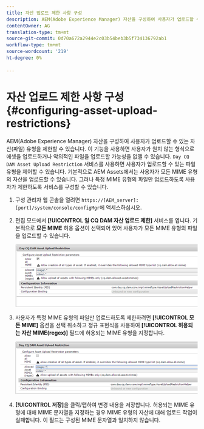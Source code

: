 ```yaml
---
title: 자산 업로드 제한 사항 구성
description: AEM(Adobe Experience Manager) 자산을 구성하여 사용자가 업로드할 수 있는 자산(파일)의 유형을 제한하는 방법을 알아봅니다.
contentOwner: AG
translation-type: tm+mt
source-git-commit: 0d70a672a2944e2c03b54beb3b5f734136792ab1
workflow-type: tm+mt
source-wordcount: '219'
ht-degree: 0%

---
```



# 자산 업로드 제한 사항 구성 {#configuring-asset-upload-restrictions}

AEM(Adobe Experience Manager) 자산을 구성하여 사용자가 업로드할 수 있는 자산(파일) 유형을 제한할 수 있습니다. 이 기능을 사용하면 사용자가 원치 않는 형식으로 에셋을 업로드하거나 악의적인 파일을 업로드할 가능성을 없앨 수 있습니다. `Day CQ DAM Asset Upload Restriction` 서비스를 사용하면 사용자가 업로드할 수 있는 파일 유형을 제어할 수 있습니다. 기본적으로 AEM Assets에서는 사용자가 모든 MIME 유형의 자산을 업로드할 수 있습니다. 그러나 특정 MIME 유형의 파일만 업로드하도록 사용자가 제한하도록 서비스를 구성할 수 있습니다.

1. 구성 관리자 웹 콘솔을 열려면 `https://[AEM_server]:[port]/system/console/configMgr`에 액세스하십시오.
1. 편집 모드에서 **[!UICONTROL 일 CQ DAM 자산 업로드 제한]** 서비스를 엽니다. 기본적으로 **모든 MIME** 허용 옵션이 선택되어 있어 사용자가 모든 MIME 유형의 파일을 업로드할 수 있습니다.

   ![chlimage_1-378](assets/chlimage_1-378.png)

1. 사용자가 특정 MIME 유형의 파일만 업로드하도록 제한하려면 **[!UICONTROL 모든 MIME]** 옵션을 선택 취소하고 정규 표현식을 사용하여 **[!UICONTROL 허용되는 자산 MIME(regex)]** 필드에 허용되는 MIME 유형을 지정합니다.

   ![chlimage_1-379](assets/chlimage_1-379.png)

1. **[!UICONTROL 저장]**&#x200B;을 클릭/탭하여 변경 내용을 저장합니다. 허용되는 MIME 유형에 대해 MIME 문자열을 지정하는 경우 MIME 유형의 자산에 대해 업로드 작업이 실패합니다. 이 필드는 구성된 MIME 문자열과 일치하지 않습니다.
